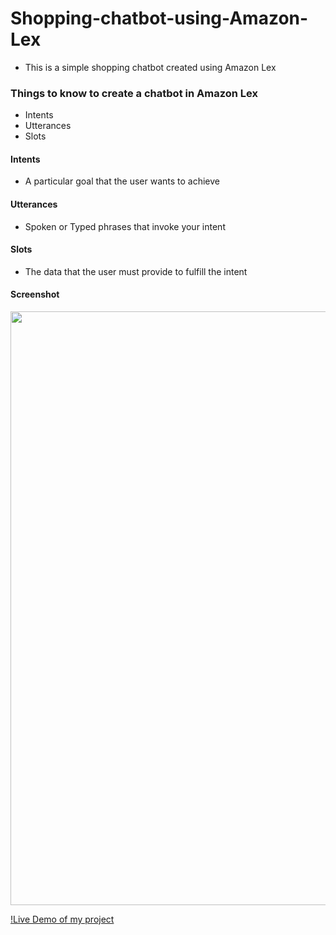 # Shopping-chatbot-using-Amazon-Lex
+ This is a simple shopping chatbot created using Amazon Lex

### Things to know to create a chatbot in Amazon Lex
+ Intents
+ Utterances
+ Slots

#### Intents
+ A particular goal that the user wants to achieve
#### Utterances
+ Spoken or Typed phrases that invoke your intent
#### Slots
+ The data that the user must provide to fulfill the intent

#### Screenshot
<img src="https://nivethitha167.000webhostapp.com/awsimage_new.JPG" width="950">

[!Live Demo of my project](https://nivethitha167.000webhostapp.com/Amazon%20Lex%20-%20Google%20Chrome%202020-07-27%2021-23-41.mp4)

